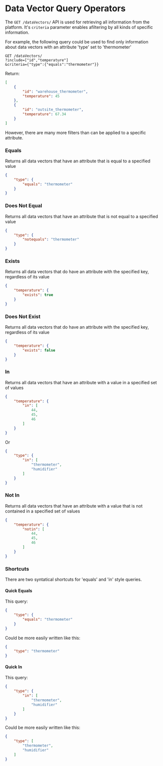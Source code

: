 Data Vector Query Operators 
=============

The `GET /dataVectors/` API is used for retrieving all information from the platform. It's `criteria` parameter enables afiltering by all kinds of specific information. 

For example, the following query could be used to find only information about data vectors with an attribute 'type' set to 'thermometer'

```
GET /dataVectors/
?include=["id","temperature"]
&criteria={"type":{"equals":"thermometer"}}
```

Return:
```json
[
	{
		"id": "warehouse_thermometer",
		"temperature": 45
	},
	{
		"id": "outsite_thermometer",
		"temperature": 67.34
	}
]
```

However, there are many more filters than can be applied to a specific attribute.

### Equals

Returns all data vectors that have an attribute that is equal to a specified value

```json
{
    "type": {
        "equals": "thermometer"
    }
}
```

### Does Not Equal

Returns all data vectors that have an attribute that is not equal to a specified value

```json
{
    "type": {
        "notequals": "thermometer"
    }
}
```

### Exists

Returns all data vectors that do have an attribute with the specified key, regardless of its value

```json
{
    "temperature": {
        "exists": true
    }
}
```

### Does Not Exist

Returns all data vectors that do have an attribute with the specified key, regardless of its value

```json
{
    "temperature": {
        "exists": false
    }
}
```


### In 

Returns all data vectors that have an attribute with a value in a specified set of values

```json
{
    "temperature": {
        "in": [
            44,
            45,
            46
        ]
    }
}
```
Or
```json
{
    "type": {
        "in": [
            "thermometer",
            "humidifier"
        ]
    }
}
```


### Not In 

Returns all data vectors that have an attribute with a value that is not contained in a specified set of values

```json
{
    "temperature": {
        "notin": [
            44,
            45,
            46
        ]
    }
}
```


### Shortcuts

There are two syntatical shortcuts for 'equals' and 'in' style queries.

#### Quick Equals

This query:
```json
{
    "type": {
        "equals": "thermometer"
    }
}
```
Could be more easily written like this:
```json
{
    "type": "thermometer"
}
```

#### Quick In

This query:
```json
{
    "type": {
        "in": [
            "thermometer",
            "humidifier"
        ]
    }
}
```
Could be more easily written like this:
```json
{
    "type": [
        "thermometer",
        "humidifier"
    ]
}
```